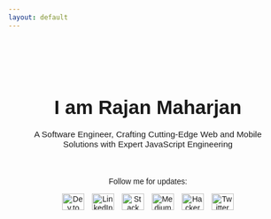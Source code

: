 ```yaml
---
layout: default
---
```


<div class="main-content">
  <h1>I am Rajan Maharjan</h1>
  <p>A Software Engineer, Crafting Cutting-Edge Web and Mobile Solutions with Expert JavaScript Engineering</p>

  <!-- Social Media Links -->
  <p class="follow-social-title">Follow me for updates:</p>

  <div class="social-icons">
    <a href="https://dev.to/{{ site.devto_username }}" target="_blank"><img src="https://raw.githubusercontent.com/rahuldkjain/github-profile-readme-generator/master/src/images/icons/Social/devto.svg" alt="Dev.to" height="30" width="40" /></a>
    <a href="https://linkedin.com/in/{{ site.linkedin_username }}" target="_blank"><img src="https://raw.githubusercontent.com/rahuldkjain/github-profile-readme-generator/master/src/images/icons/Social/linked-in-alt.svg" alt="LinkedIn" height="30" width="40" /></a>
    <a href="https://stackoverflow.com/users/{{ site.stackoverflow_userid }}" target="_blank"><img src="https://raw.githubusercontent.com/rahuldkjain/github-profile-readme-generator/master/src/images/icons/Social/stack-overflow.svg" alt="Stack Overflow" height="30" width="40" /></a>
    <a href="https://medium.com/@{{ site.medium_username }}" target="_blank"><img src="https://raw.githubusercontent.com/rahuldkjain/github-profile-readme-generator/master/src/images/icons/Social/medium.svg" alt="Medium" height="30" width="40" /></a>
    <a href="https://www.hackerrank.com/{{ site.hackerrank_username }}" target="_blank"><img src="https://raw.githubusercontent.com/rahuldkjain/github-profile-readme-generator/master/src/images/icons/Social/hackerrank.svg" alt="HackerRank" height="30" width="40" /></a>
    <a href="https://twitter.com/{{ site.twitter_username }}" target="_blank"><img src="https://raw.githubusercontent.com/rahuldkjain/github-profile-readme-generator/master/src/images/icons/Social/twitter.svg" alt="Twitter" height="30" width="40" /></a>
  </div>
</div>

<style>
  .main-content {
    text-align: center;
    margin-top: 50px;
    font-family: 'Arial', sans-serif;
    max-width: 600px;
    margin: 50px auto;
    padding: 20px;
  }

  h1 {
    font-size: 2.5em;
    margin-top: 50px;
    margin-bottom: 20px;
  }

  p {
    font-size: 1.1em;
  }

  .follow-social-title {
    font-size: 1em;
    margin-top: 50px;
   }

  .social-icons img {
    margin: 0 5px;
    vertical-align: middle;
  }
</style>
